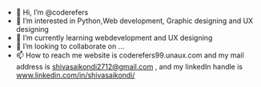 - 👋 Hi, I’m @coderefers
- 👀 I’m interested in Python,Web development, Graphic designing and UX designing
- 🌱 I’m currently learning webdevelopment and UX designing 
- 💞️ I’m looking to collaborate on ...
- 📫 How to reach me website is coderefers99.unaux.com and my mail address is shivasaikondi2712@gmail.com , and my linkedIn handle is www.linkedin.com/in/shivasaikondi/

<!---
coderefers/coderefers is a ✨ special ✨ repository because its `README.md` (this file) appears on your GitHub profile.
You can click the Preview link to take a look at your changes.
--->
